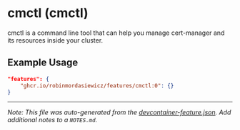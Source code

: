 
# cmctl (cmctl)

cmctl is a command line tool that can help you manage cert-manager and its resources inside your cluster.

## Example Usage

```json
"features": {
    "ghcr.io/robinmordasiewicz/features/cmctl:0": {}
}
```





---

_Note: This file was auto-generated from the [devcontainer-feature.json](https://github.com/robinmordasiewicz/features/blob/main/src/cmctl/devcontainer-feature.json).  Add additional notes to a `NOTES.md`._
